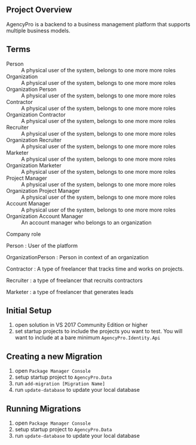 Project Overview
---
AgencyPro is a backend to a business management platform that supports multiple business models.

Terms
---

<dl>
  <dt>Person</dt>
  <dd>A physical user of the system, belongs to one more more roles</dd>
<dt>Organization</dt>
  <dd>A physical user of the system, belongs to one more more roles</dd>
<dt>Organization Person</dt>
  <dd>A physical user of the system, belongs to one more more roles</dd>
<dt>Contractor</dt>
  <dd>A physical user of the system, belongs to one more more roles</dd>
<dt>Organization Contractor</dt>
  <dd>A physical user of the system, belongs to one more more roles</dd>
<dt>Recruiter</dt>
  <dd>A physical user of the system, belongs to one more more roles</dd>
<dt>Organization Recruiter</dt>
  <dd>A physical user of the system, belongs to one more more roles</dd>
<dt>Marketer</dt>
  <dd>A physical user of the system, belongs to one more more roles</dd>
<dt>Organization Marketer</dt>
  <dd>A physical user of the system, belongs to one more more roles</dd>
<dt>Project Manager</dt>
  <dd>A physical user of the system, belongs to one more more roles</dd>
<dt>Organization Project Manager</dt>
  <dd>A physical user of the system, belongs to one more more roles</dd>
<dt>Account Manager</dt>
  <dd>A physical user of the system, belongs to one more more roles</dd>
<dt>Organization Account Manager</dt>
  <dd>An account manager who belongs to an organization</dd>
</dl>

Company role

Person 
: User of the platform 

OrganizationPerson 
: Person in context of an organization

Contractor 
: A type of freelancer that tracks time and works on projects.

Recruiter
: a type of freelancer that recruits contractors

Marketer
: a type of freelancer that generates leads

Initial Setup
---
1) open solution in VS 2017 Community Edition or higher
2) set startup projects to include the projects you want to test.  You will want to include at a bare minimum `AgencyPro.Identity.Api`


Creating a new Migration
---
1) open `Package Manager Console`
2) setup startup project to `AgencyPro.Data`
3) run `add-migration [Migration Name]`
4) run `update-database` to update your local database


Running Migrations
---
1) open `Package Manager Console`
2) setup startup project to `AgencyPro.Data`
3) run `update-database` to update your local database
